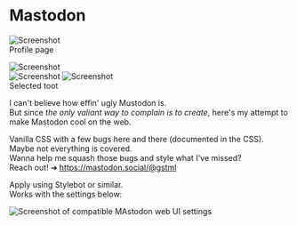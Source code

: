 # Mastodon

![Screenshot](https://i.imgur.com/bd1YgBY.png)  
Profile page  

![Screenshot](https://i.imgur.com/ka6ZYXY.png)  
![Screenshot](https://i.imgur.com/euYwhqK.png)
![Screenshot](https://i.imgur.com/hShRBom.png)  
Selected toot  

I can't believe how effin' ugly Mustodon is.  
But since *the only valiant way to complain is to create*, here's my attempt to make Mastodon cool on the web.  

Vanilla CSS with a few bugs here and there (documented in the CSS). Maybe not everything is covered.  
Wanna help me squash those bugs and style what I've missed?  
Reach out! ➜ https://mastodon.social/@gstml  

Apply using Stylebot or similar.    
Works with the settings below:  

![Screenshot of compatible MAstodon web UI settings](https://i.imgur.com/yiMORMy.png)


